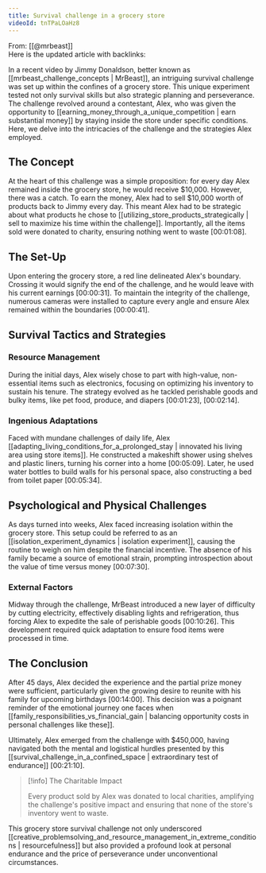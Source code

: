 ```yaml
---
title: Survival challenge in a grocery store
videoId: tnTPaLOaHz8
---
```


From: [[@mrbeast]] <br/> 
Here is the updated article with backlinks:

In a recent video by Jimmy Donaldson, better known as [[mrbeast_challenge_concepts | MrBeast]], an intriguing survival challenge was set up within the confines of a grocery store. This unique experiment tested not only survival skills but also strategic planning and perseverance. The challenge revolved around a contestant, Alex, who was given the opportunity to [[earning_money_through_a_unique_competition | earn substantial money]] by staying inside the store under specific conditions. Here, we delve into the intricacies of the challenge and the strategies Alex employed.

## The Concept

At the heart of this challenge was a simple proposition: for every day Alex remained inside the grocery store, he would receive $10,000. However, there was a catch. To earn the money, Alex had to sell $10,000 worth of products back to Jimmy every day. This meant Alex had to be strategic about what products he chose to [[utilizing_store_products_strategically | sell to maximize his time within the challenge]]. Importantly, all the items sold were donated to charity, ensuring nothing went to waste <a class="yt-timestamp" data-t="00:01:08">[00:01:08]</a>.

## The Set-Up

Upon entering the grocery store, a red line delineated Alex's boundary. Crossing it would signify the end of the challenge, and he would leave with his current earnings <a class="yt-timestamp" data-t="00:00:31">[00:00:31]</a>. To maintain the integrity of the challenge, numerous cameras were installed to capture every angle and ensure Alex remained within the boundaries <a class="yt-timestamp" data-t="00:00:41">[00:00:41]</a>.

## Survival Tactics and Strategies

### Resource Management

During the initial days, Alex wisely chose to part with high-value, non-essential items such as electronics, focusing on optimizing his inventory to sustain his tenure. The strategy evolved as he tackled perishable goods and bulky items, like pet food, produce, and diapers <a class="yt-timestamp" data-t="00:01:23">[00:01:23]</a>, <a class="yt-timestamp" data-t="00:02:14">[00:02:14]</a>.

### Ingenious Adaptations

Faced with mundane challenges of daily life, Alex [[adapting_living_conditions_for_a_prolonged_stay | innovated his living area using store items]]. He constructed a makeshift shower using shelves and plastic liners, turning his corner into a home <a class="yt-timestamp" data-t="00:05:09">[00:05:09]</a>. Later, he used water bottles to build walls for his personal space, also constructing a bed from toilet paper <a class="yt-timestamp" data-t="00:05:34">[00:05:34]</a>.

## Psychological and Physical Challenges

As days turned into weeks, Alex faced increasing isolation within the grocery store. This setup could be referred to as an [[isolation_experiment_dynamics | isolation experiment]], causing the routine to weigh on him despite the financial incentive. The absence of his family became a source of emotional strain, prompting introspection about the value of time versus money <a class="yt-timestamp" data-t="00:07:30">[00:07:30]</a>.

### External Factors

Midway through the challenge, MrBeast introduced a new layer of difficulty by cutting electricity, effectively disabling lights and refrigeration, thus forcing Alex to expedite the sale of perishable goods <a class="yt-timestamp" data-t="00:10:26">[00:10:26]</a>. This development required quick adaptation to ensure food items were processed in time.

## The Conclusion

After 45 days, Alex decided the experience and the partial prize money were sufficient, particularly given the growing desire to reunite with his family for upcoming birthdays <a class="yt-timestamp" data-t="00:14:00">[00:14:00]</a>. This decision was a poignant reminder of the emotional journey one faces when [[family_responsibilities_vs_financial_gain | balancing opportunity costs in personal challenges like these]].

Ultimately, Alex emerged from the challenge with $450,000, having navigated both the mental and logistical hurdles presented by this [[survival_challenge_in_a_confined_space | extraordinary test of endurance]] <a class="yt-timestamp" data-t="00:21:10">[00:21:10]</a>.

> [!info] The Charitable Impact
> 
> Every product sold by Alex was donated to local charities, amplifying the challenge's positive impact and ensuring that none of the store's inventory went to waste.

This grocery store survival challenge not only underscored [[creative_problemsolving_and_resource_management_in_extreme_conditions | resourcefulness]] but also provided a profound look at personal endurance and the price of perseverance under unconventional circumstances.
